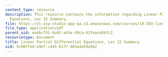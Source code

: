 ```yaml
---
content_type: resource
description: This resource contains the information regarding Linear Partial Differential
  Equations, Lec 12 Summary.
file: https://ol-ocw-studio-app-qa.s3.amazonaws.com/courses/18-303-linear-partial-differential-equations-analysis-and-numerics-fall-2014/9c98ffede9efc4456177003a4a59a5b2_MIT18_303F14_Lecture12.pdf
file_type: application/pdf
parent_uid: ea4bcf31-0a91-a41e-49ca-61feace5bfc2
resourcetype: Document
title: Linear Partial Differential Equations, Lec 12 Summary
uid: 9c98ffed-e9ef-c445-6177-003a4a59a5b2
---
```

